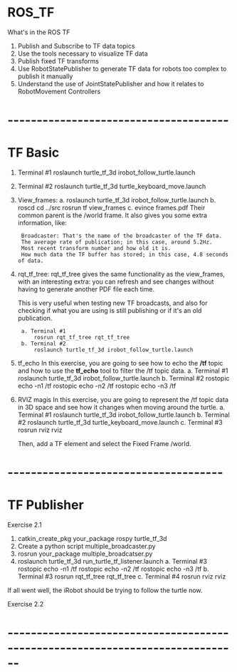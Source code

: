 # ROS_TF

What's in the ROS TF

1. Publish and Subscribe to TF data topics
2. Use the tools necessary to visualize TF data
3. Publish fixed TF transforms
4. Use RobotStatePublisher to generate TF data for robots too complex to publish it manually
5. Understand the use of JointStatePublisher and how it relates to RobotMovement Controllers

# --------------------------------------
# TF Basic

1. Terminal #1
    roslaunch turtle_tf_3d irobot_follow_turtle.launch

2. Terminal #2
    roslaunch turtle_tf_3d turtle_keyboard_move.launch

3. View_frames:
    a. roslaunch turtle_tf_3d irobot_follow_turtle.launch
    b. roscd
       cd ../src
       rosrun tf view_frames
    c. evince frames.pdf
        Their common parent is the /world frame. It also gives you some extra information, like:

        Broadcaster: That's the name of the broadcaster of the TF data.
        The average rate of publication; in this case, around 5.2Hz.
        Most recent transform number and how old it is.
        How much data the TF buffer has stored; in this case, 4.8 seconds of data.

4. rqt_tf_tree:
    rqt_tf_tree gives the same functionality as the view_frames, with an interesting extra: you can refresh and see changes without having to generate another PDF file each time.

    This is very useful when testing new TF broadcasts, and also for checking if what you are using is still publishing or if it's an old publication.
    
        a. Terminal #1
            rosrun rqt_tf_tree rqt_tf_tree
        b. Terminal #2
            roslaunch turtle_tf_3d irobot_follow_turtle.launch

5. tf_echo
    In this exercise, you are going to see how to echo the **/tf** topic and how to use the **tf_echo** tool to filter the /tf topic data.
    a. Terminal #1
        roslaunch turtle_tf_3d irobot_follow_turtle.launch
    b. Terminal #2
        rostopic echo -n1 /tf
        rostopic echo -n2 /tf
        rostopic echo -n3 /tf

6. RVIZ magis
    In this exercise, you are going to represent the /tf topic data in 3D space and see how it changes when moving around the turtle.
    a. Terminal #1
        roslaunch turtle_tf_3d irobot_follow_turtle.launch
    b. Terminal #2
        roslaunch turtle_tf_3d turtle_keyboard_move.launch
    c. Terminal #3
        rosrun rviz rviz
    
    Then, add a TF element and select the Fixed Frame /world.

# -------------------------------------
# TF Publisher

Exercise 2.1
1. catkin_create_pkg your_package rospy turtle_tf_3d
2. Create a python script multiple_broadcaster.py
3. rosrun your_package multiple_broadcatser.py
4. roslaunch turtle_tf_3d run_turtle_tf_listener.launch
    a. Terminal #3
        rostopic echo -n1 /tf
        rostopic echo -n2 /tf
        rostopic echo -n3 /tf
    b. Terminal #3
        rosrun rqt_tf_tree rqt_tf_tree
    c. Terminal #4
        rosrun rviz rviz

If all went well, the iRobot should be trying to follow the turtle now.

Exercise 2.2

# ------------------------------------------------------------------------------
